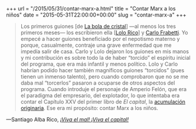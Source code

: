 +++
url = "/2015/05/31/contar-marx-a.html"
title = "Contar Marx a los niños"
date = "2015-05-31T22:00:00+00:00"
slug = "contar-marx-a"
+++

> Los primeros guiones [de [La bola de cristal](https://es.wikipedia.org/wiki/La_bola_de_cristal)] —al menos los tres primeros meses— los escribieron ella [[Lolo Rico](https://es.wikipedia.org/wiki/Lolo_Rico)] y [Carlo Frabetti](https://es.wikipedia.org/wiki/Carlo_Frabetti). Yo empecé a hacer guiones beneficiado por el nepotismo materno y porque, casualmente, contraje una grave enfermedad que me impedía salir de casa. Carlo y Lolo dejaron los guiones en mis manos y mi contribución es sobre todo la de haber “torcido” el espíritu inicial del programa, que era más infantil y menos político. Lolo y Carlo habrían podido hacer también magníficos guiones “torcidos” (pues tienen un inmenso talento), pero cuando comprobaron que no se me daba mal “torcerlos” pasaron a ocuparse de otros aspectos del programa. Cuando introduje el personaje de Amperio Felón, que era el paradigma del empresario, del explotador, lo que intentaba era contar el Capítulo XXV del primer libro de *El capital*, la [acumulación originaria](http://es.wikipedia.org/wiki/Acumulaci%C3%B3n_originaria). Ese era mi propósito: contar Marx a los niños.

—Santiago Alba Rico, [*¡Viva el mal! ¡Viva el capital!*](https://www.viruseditorial.net/es/libreria/libros/72/viva-el-mal-viva-el-capital)

